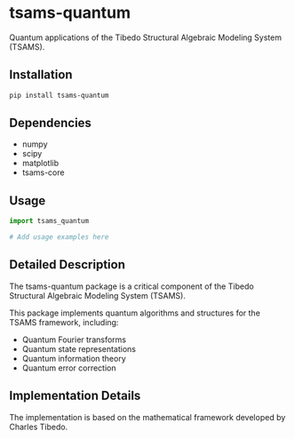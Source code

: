# tsams-quantum

Quantum applications of the Tibedo Structural Algebraic Modeling System (TSAMS).

## Installation

```bash
pip install tsams-quantum
```

## Dependencies

- numpy
- scipy
- matplotlib
- tsams-core

## Usage

```python
import tsams_quantum

# Add usage examples here
```


## Detailed Description

The tsams-quantum package is a critical component of the Tibedo Structural Algebraic Modeling System (TSAMS).

This package implements quantum algorithms and structures for the TSAMS framework, including:

- Quantum Fourier transforms
- Quantum state representations
- Quantum information theory
- Quantum error correction


## Implementation Details

The implementation is based on the mathematical framework developed by Charles Tibedo.

